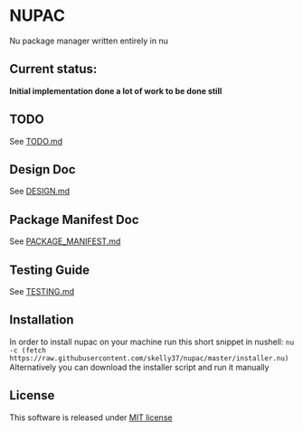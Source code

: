 # NUPAC
Nu package manager written entirely in nu

## Current status:
**Initial implementation done a lot of work to be done still**

## TODO
See [TODO.md](docs/TODO.md)

## Design Doc
See [DESIGN.md](docs/DESIGN.md)

## Package Manifest Doc
See [PACKAGE_MANIFEST.md](docs/PACKAGE_MANIFEST.md)

## Testing Guide
See [TESTING.md](testing/TESTING.md)

## Installation
In order to install nupac on your machine run this short snippet in nushell: `nu -c (fetch https://raw.githubusercontent.com/skelly37/nupac/master/installer.nu)`
Alternatively you can download the installer script and run it manually

## License
This software is released under [MIT license](LICENSE)
